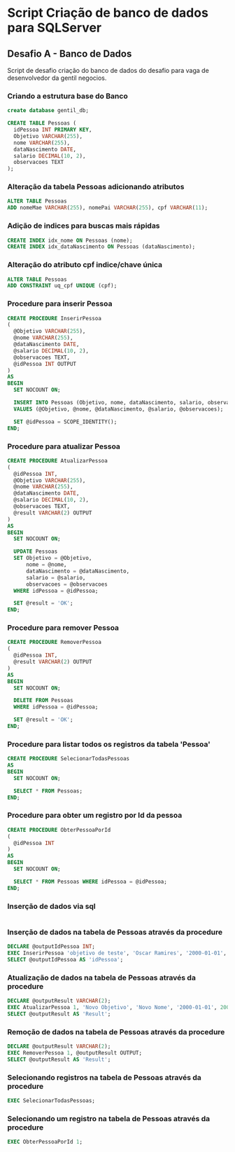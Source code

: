 # Script Criação de banco de dados para SQLServer
## Desafio A - Banco de Dados
Script de desafio criação do banco de dados do desafio para vaga de desenvolvedor da gentil negocios.

### Criando a estrutura base do Banco
```sql
create database gentil_db;
```

```sql
CREATE TABLE Pessoas (
  idPessoa INT PRIMARY KEY,
  Objetivo VARCHAR(255),
  nome VARCHAR(255),
  dataNascimento DATE,
  salario DECIMAL(10, 2),
  observacoes TEXT
);
```

### Alteração da tabela Pessoas adicionando atributos

```sql
ALTER TABLE Pessoas
ADD nomeMae VARCHAR(255), nomePai VARCHAR(255), cpf VARCHAR(11);
```
### Adição de indices para buscas mais rápidas

```sql
CREATE INDEX idx_nome ON Pessoas (nome);
CREATE INDEX idx_dataNascimento ON Pessoas (dataNascimento);
```
### Alteração do atributo cpf indice/chave única

```sql
ALTER TABLE Pessoas
ADD CONSTRAINT uq_cpf UNIQUE (cpf);
```
### Procedure para inserir Pessoa

```sql
CREATE PROCEDURE InserirPessoa
(
  @Objetivo VARCHAR(255),
  @nome VARCHAR(255),
  @dataNascimento DATE,
  @salario DECIMAL(10, 2),
  @observacoes TEXT,
  @idPessoa INT OUTPUT
)
AS
BEGIN
  SET NOCOUNT ON;

  INSERT INTO Pessoas (Objetivo, nome, dataNascimento, salario, observacoes)
  VALUES (@Objetivo, @nome, @dataNascimento, @salario, @observacoes);

  SET @idPessoa = SCOPE_IDENTITY();
END;
```

### Procedure para atualizar Pessoa
```sql
CREATE PROCEDURE AtualizarPessoa
(
  @idPessoa INT,
  @Objetivo VARCHAR(255),
  @nome VARCHAR(255),
  @dataNascimento DATE,
  @salario DECIMAL(10, 2),
  @observacoes TEXT,
  @result VARCHAR(2) OUTPUT
)
AS
BEGIN
  SET NOCOUNT ON;

  UPDATE Pessoas
  SET Objetivo = @Objetivo,
      nome = @nome,
      dataNascimento = @dataNascimento,
      salario = @salario,
      observacoes = @observacoes
  WHERE idPessoa = @idPessoa;

  SET @result = 'OK';
END;
```

### Procedure para remover Pessoa

```sql
CREATE PROCEDURE RemoverPessoa
(
  @idPessoa INT,
  @result VARCHAR(2) OUTPUT
)
AS
BEGIN
  SET NOCOUNT ON;

  DELETE FROM Pessoas
  WHERE idPessoa = @idPessoa;

  SET @result = 'OK';
END;
```
### Procedure para listar todos os registros da tabela 'Pessoa'

```sql
CREATE PROCEDURE SelecionarTodasPessoas
AS
BEGIN
  SET NOCOUNT ON;

  SELECT * FROM Pessoas;
END;
```
### Procedure para obter um registro por Id da pessoa

```sql
CREATE PROCEDURE ObterPessoaPorId
(
  @idPessoa INT
)
AS
BEGIN
  SET NOCOUNT ON;

  SELECT * FROM Pessoas WHERE idPessoa = @idPessoa;
END;
```
### Inserção de dados via sql
```sql

```
### Inserção de dados na tabela de Pessoas através da procedure 

```sql
DECLARE @outputIdPessoa INT;
EXEC InserirPessoa 'objetivo de teste', 'Oscar Ramires', '2000-01-01', 1000.00, 'Observações Exemplo', @outputIdPessoa OUTPUT;
SELECT @outputIdPessoa AS 'idPessoa';
```
### Atualização de dados na tabela de Pessoas através da procedure 
```sql
DECLARE @outputResult VARCHAR(2);
EXEC AtualizarPessoa 1, 'Novo Objetivo', 'Novo Nome', '2000-01-01', 2000.00, 'Novas Observações', @outputResult OUTPUT;
SELECT @outputResult AS 'Result';
```
### Remoção de dados na tabela de Pessoas através da procedure 
```sql
DECLARE @outputResult VARCHAR(2);
EXEC RemoverPessoa 1, @outputResult OUTPUT;
SELECT @outputResult AS 'Result';
```

### Selecionando registros na tabela de Pessoas através da procedure

```sql
EXEC SelecionarTodasPessoas;
```

### Selecionando um registro na tabela de Pessoas através da procedure

```sql
EXEC ObterPessoaPorId 1;
```

